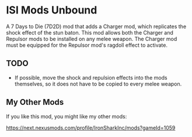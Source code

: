 # ISI Mods Unbound

A 7 Days to Die (7D2D) mod that adds a Charger mod, which replicates the shock effect of the stun baton. This mod allows both the Charger and Repulsor mods to be installed on any melee weapon. The Charger mod must be equipped for the Repulsor mod's ragdoll effect to activate.

## TODO

- If possible, move the shock and repulsion effects into the mods themselves, so it does not have to be copied to every melee weapon.

## My Other Mods

If you like this mod, you might like my other mods:

<https://next.nexusmods.com/profile/IronSharkInc/mods?gameId=1059>
